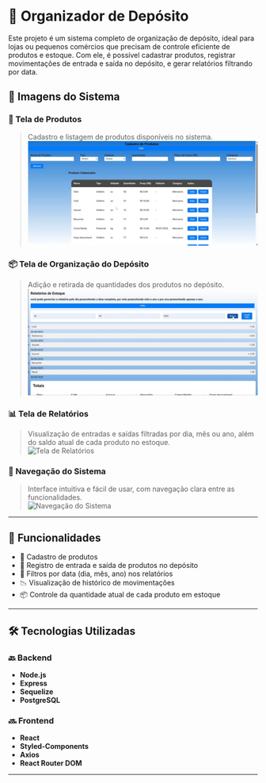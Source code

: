 # 🏢 Organizador de Depósito

Este projeto é um sistema completo de organização de depósito, ideal para lojas ou pequenos comércios que precisam de controle eficiente de produtos e estoque. Com ele, é possível cadastrar produtos, registrar movimentações de entrada e saída no depósito, e gerar relatórios filtrando por data.

## 📸 Imagens do Sistema

### 🧾 Tela de Produtos  
> Cadastro e listagem de produtos disponíveis no sistema.  
![Tela de Produtos](https://github.com/lukas050490/estoque-app/blob/main/public/git-produtos.png?raw=true)

### 📦 Tela de Organização do Depósito  
> Adição e retirada de quantidades dos produtos no depósito.  
![Tela de Organização do Depósito](https://github.com/lukas050490/estoque-app/blob/main/public/git-estoque.png?raw=true)


### 📊 Tela de Relatórios  
> Visualização de entradas e saídas filtradas por dia, mês ou ano, além do saldo atual de cada produto no estoque.  
![Tela de Relatórios](https://link-da-imagem-relatorios.png)

### 🧭 Navegação do Sistema  
> Interface intuitiva e fácil de usar, com navegação clara entre as funcionalidades.  
![Navegação do Sistema](https://link-da-imagem-navegacao.png)

---

## 🚀 Funcionalidades

- 📁 Cadastro de produtos
- 🔁 Registro de entrada e saída de produtos no depósito
- 📆 Filtros por data (dia, mês, ano) nos relatórios
- 📉 Visualização de histórico de movimentações
- 📦 Controle da quantidade atual de cada produto em estoque

---

## 🛠️ Tecnologias Utilizadas

### 🔙 Backend
- **Node.js**
- **Express**
- **Sequelize**
- **PostgreSQL**

### 🔜 Frontend
- **React**
- **Styled-Components**
- **Axios**
- **React Router DOM**

---



